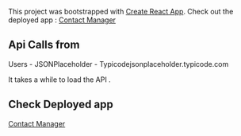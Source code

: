 This project was bootstrapped with [Create React App](https://github.com/facebook/create-react-app).
 Check out the deployed app : <a href="https://samuelidehen.github.io/contactmanager"> Contact Manager </a>

## Api Calls from 
Users - JSONPlaceholder - Typicodejsonplaceholder.typicode.com

It takes a while to load the API .

## Check Deployed app 
<a href="https://samuelidehen.github.io/contactmanager"> Contact Manager </a>

